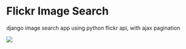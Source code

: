 # Flickr Image Search 
 django image search app using python flickr api, with ajax pagination
 
 <img src="https://i.imgur.com/WLqYRVU.jpg">
